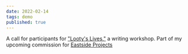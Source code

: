 ```yaml
---
date: 2022-02-14
tags: demo
published: true
---
```


A call for participants for ["Looty's Lives,"](https://eastsideprojects.org/events/online-workshop-lootys-lives/) a writing workshop. Part of my upcoming commission for [Eastside Projects](https://eastsideprojects.org/)